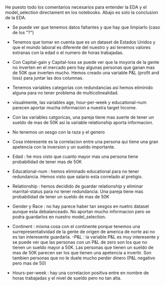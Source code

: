 He puesto todo los comentarios necesarios para entender la EDA y el model_selection directament en los notebooks. Abajo es solo la conclusion de la EDA.





- Se puede ver que tenemos datos faltantes y que hay que limpiarlo (caso de los "?")
- Tenemos que tomar en cuenta que es un dataset de Estados Unidos y que el mundo laboral es diferente del nuestro y asi tenemos valores extranas con la edad o el numero de horas trabajadas.
- Con Capital-gain y Capital-loss se puede ver que la moyoria de la gente no inverten en el mercado pero hay algunas personas que ganan mas de 50K que inverten mucho. Hemos creado una variable P&L (profit and loss) para juntar las dos columnas.
- Tenemos variables categorias con redundancias asi hemos eliminido alguna para no tener problema de multicolinealidad. 
- visualmente, las variables age, hour-per-week y educational-num parecen aportar mucha informacion a nuestra target Income.
- Con las variables catgoricas, una pareja tiene mas suerte de tener un sueldo de mas de 50K asi la variable relationship aporta informacion.
- No tenemos un sesgo con la raza y el genero
- Cosa interesente es la correlacion entre una persona qui tiene una gran apetencia con la inversion y un sueldo importante.

- Edad : he mos visto que cuanto mayor mas una persona tiene probabilidad de tener mas de 50K
- Educational-num : hemos eliminado educational para no tener redundancia. Hemos visto que salario esta correlado al pretigio.
- Relationship : hemos decidido de guardar relationship y eliminar marrital-status para no tener redundancia. Una pareja tiene mas probabilidad de tener un sueldo de mas de 50K
- Gender y Race : no hay parece haber tan sesgos en nuetro dataset aunque esta debalanceado. No aportan mucho informacion pero se podra guardarlos en nuestro model_selection.
- Continent : misma cosa con el continente porque tenemos una surrepresentatividad de la gente de origen de america de norte asi no es tan interesente guardarla.
-P&L : la variable P&L es muy interesente y se puede ver que las personas con un P&L de zero son los que no tienen un sueldo mayor a 50K. Las personas que tienen un sueldo de mas de 50K parecen ser los que tienen una apetencia a invertir. Son tambien personas que no le duele mucho perder dinero (P&L negativo pero mas de 50)
- Hours-per-week : hay una correlacion positiva entre en nombre de horas trabajadas y el nivel de sueldo pero no tan alta. 

